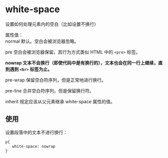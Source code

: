 # white-space
设置如何处理元素内的空白（比如设置不换行）

属性值：  
normal	默认。空白会被浏览器忽略。

pre	空白会被浏览器保留。其行为方式类似 HTML 中的 `<pre>` 标签。

**nowrap	文本不会换行（即使代码中是有换行的），文本也会在同一行上继续，直到遇到  `<br>`  标签为止。**

pre-wrap	保留空白符序列，但是正常地进行换行。

pre-line	合并空白符序列，但是保留换行符。

inherit	规定应该从父元素继承 white-space 属性的值。

## 使用

设置段落中的文本不进行换行：



```
p{
   white-space: nowrap
}
```

